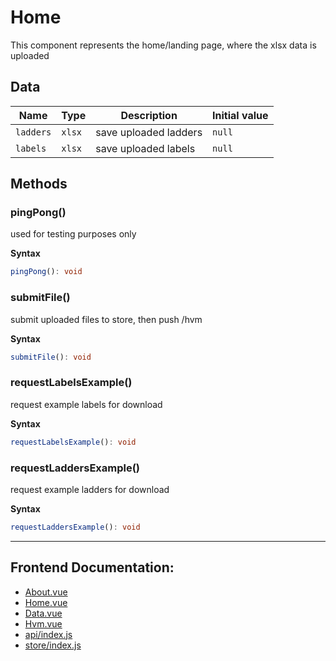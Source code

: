 # Home

This component represents the home/landing page, where the xlsx data is uploaded

## Data

| Name      | Type   | Description           | Initial value |
| --------- | ------ | --------------------- | ------------- |
| `ladders` | `xlsx` | save uploaded ladders | `null`        |
| `labels`  | `xlsx` | save uploaded labels  | `null`        |

## Methods

### pingPong()

used for testing purposes only

**Syntax**

```typescript
pingPong(): void
```

### submitFile()

submit uploaded files to store, then push /hvm

**Syntax**

```typescript
submitFile(): void
```

### requestLabelsExample()

request example labels for download

**Syntax**

```typescript
requestLabelsExample(): void
```

### requestLaddersExample()

request example ladders for download

**Syntax**

```typescript
requestLaddersExample(): void
```

-----
## Frontend Documentation: 
* [About.vue](About.md)
* [Home.vue](Home.md)
* [Data.vue](Data.md)
* [Hvm.vue](Hvm.md)
* [api/index.js](ApiIndex.md)
* [store/index.js](StoreIndex.md)